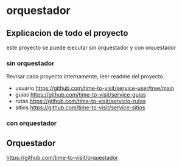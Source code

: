 # orquestador

## Explicacion de todo el proyecto

este proyecto se puede ejecutar sin orquestador y con orquestador

### sin orquestador
Revisar cada proyecto internamente, leer readme del proyecto.

* usuario https://github.com/time-to-visit/service-user/tree/main
* guias https://github.com/time-to-visit/service-guias
* rutas https://github.com/time-to-visit/servicio-rutas
* sitios https://github.com/time-to-visit/service-sitios

### con orquestador

## Orquestador
 https://github.com/time-to-visit/orquestador
